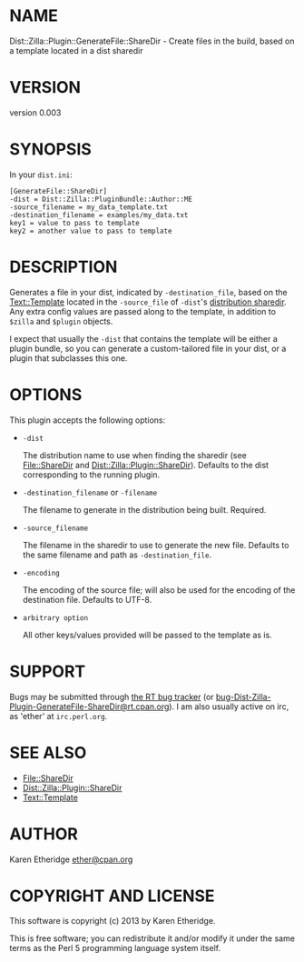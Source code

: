 # NAME

Dist::Zilla::Plugin::GenerateFile::ShareDir - Create files in the build, based on a template located in a dist sharedir

# VERSION

version 0.003

# SYNOPSIS

In your `dist.ini`:

    [GenerateFile::ShareDir]
    -dist = Dist::Zilla::PluginBundle::Author::ME
    -source_filename = my_data_template.txt
    -destination_filename = examples/my_data.txt
    key1 = value to pass to template
    key2 = another value to pass to template

# DESCRIPTION

Generates a file in your dist, indicated by `-destination_file`, based on the
[Text::Template](https://metacpan.org/pod/Text::Template) located in the `-source_file` of `-dist`'s
[distribution sharedir](https://metacpan.org/pod/File::ShareDir). Any extra config values are passed
along to the template, in addition to `$zilla` and `$plugin` objects.

I expect that usually the `-dist` that contains the template will be either a
plugin bundle, so you can generate a custom-tailored file in your dist, or a
plugin that subclasses this one.

# OPTIONS

This plugin accepts the following options:

- `-dist`

    The distribution name to use when finding the sharedir (see [File::ShareDir](https://metacpan.org/pod/File::ShareDir)
    and [Dist::Zilla::Plugin::ShareDir](https://metacpan.org/pod/Dist::Zilla::Plugin::ShareDir)). Defaults to the dist corresponding to
    the running plugin.

- `-destination_filename` or `-filename`

    The filename to generate in the distribution being built. Required.

- `-source_filename`

    The filename in the sharedir to use to generate the new file. Defaults to the
    same filename and path as `-destination_file`.

- `-encoding`

    The encoding of the source file; will also be used for the encoding of the
    destination file. Defaults to UTF-8.

- `arbitrary option`

    All other keys/values provided will be passed to the template as is.

# SUPPORT

Bugs may be submitted through [the RT bug tracker](https://rt.cpan.org/Public/Dist/Display.html?Name=Dist-Zilla-Plugin-GenerateFile-ShareDir)
(or [bug-Dist-Zilla-Plugin-GenerateFile-ShareDir@rt.cpan.org](mailto:bug-Dist-Zilla-Plugin-GenerateFile-ShareDir@rt.cpan.org)).
I am also usually active on irc, as 'ether' at `irc.perl.org`.

# SEE ALSO

- [File::ShareDir](https://metacpan.org/pod/File::ShareDir)
- [Dist::Zilla::Plugin::ShareDir](https://metacpan.org/pod/Dist::Zilla::Plugin::ShareDir)
- [Text::Template](https://metacpan.org/pod/Text::Template)

# AUTHOR

Karen Etheridge <ether@cpan.org>

# COPYRIGHT AND LICENSE

This software is copyright (c) 2013 by Karen Etheridge.

This is free software; you can redistribute it and/or modify it under
the same terms as the Perl 5 programming language system itself.
